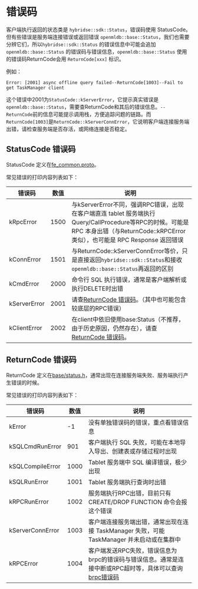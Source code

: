 # 错误码

客户端执行返回的状态类是 `hybridse::sdk::Status`，错误码使用 StatusCode。但有些错误是服务端连接错误或返回错误 `openmldb::base::Status`，我们也需要分辨它们，所以`hybridse::sdk::Status` 的错误信息中可能会追加 `openmldb::base::Status` 的错误码与错误信息，`openmldb::base::Status` 使用的错误码ReturnCode会用 `ReturnCode[xxx]` 标识。

例如：
```
Error: [2001] async offline query failed--ReturnCode[1003]--Fail to get TaskManager client
```
这个错误中2001为`StatusCode::kServerError`，它提示真实错误是`openmldb::base::Status`，需要查ReturnCode和其后的错误信息。`--ReturnCode`前的信息可能提示调用栈，方便追踪问题的链路。而`ReturnCode[1003]`是`ReturnCode::kServerConnError`，它说明客户端连接服务端出错，请检查服务端是否存活，或网络连接是否稳定。

## StatusCode 错误码
StatusCode 定义在[fe_common.proto](https://github.com/4paradigm/OpenMLDB/blob/main/hybridse/src/proto/fe_common.proto)。

常见错误的打印内容列表如下：

| 错误码       | 数值 | 说明                                                                                                                                                                                  |
| ------------ | ---- | ------------------------------------------------------------------------------------------------------------------------------------------------------------------------------------- |
| kRpcError    | 1500 | 与kServerError不同，强调RPC错误，出现在客户端直连 tablet 服务端执行Query/CallProcedure等RPC的时候。可能是 RPC 本身出错（与ReturnCode::kRPCError类似），也可能是 RPC Response 返回错误 |
| kConnError   | 1501 | 与ReturnCode::kServerConnError等价，只是直接返回`hybridse::sdk::Status`和接收`openmldb::base::Status`再返回的区别                                                                     |
| kCmdError    | 2000 | 命令行 SQL 执行错误，通常是客户端解析或执行DELETE时出错                                                                                                                               |
| kServerError | 2001 | 请查[ReturnCode 错误码](#returncode-错误码)。（其中也可能包含较底层的RPC错误）                                                                                                        |
| kClientError | 2002 | 在client中依旧使用base:Status（不推荐，由于历史原因，仍然存在），请查[ReturnCode 错误码](#returncode-错误码)。                                                                          |

## ReturnCode 错误码

ReturnCode 定义在[base/status.h](https://github.com/4paradigm/OpenMLDB/blob/main/src/base/status.h)，通常出现在连接服务端失败、服务端执行产生错误的时候。

常见错误的打印内容列表如下：

| 错误码           | 数值 | 说明                                                                                                                                                                                                                      |
| ---------------- | ---- | ------------------------------------------------------------------------------------------------------------------------------------------------------------------------------------------------------------------------- |
| kError           | -1   | 没有单独错误码的错误，重点看错误信息                                                                                                                                                                                      |
| kSQLCmdRunError  | 901  | 客户端执行 SQL 失败，可能在本地导入导出、创建表或存储过程时出现                                                                                                                                                           |  |
| kSQLCompileError | 1000 | Tablet 服务端中 SQL 编译错误，极少出现                                                                                                                                                                                    |
| kSQLRunError     | 1001 | Tablet 服务端执行查询时出错                                                                                                                                                                                               |
| kRPCRunError     | 1002 | 服务端执行RPC出错，目前只有 CREATE/DROP FUNCTION 命令会报这个错误                                                                                                                                                         |
| kServerConnError | 1003 | 客户端连接服务端出错，通常出现在连接 TaskManager 失败，可能 TaskManager 并未启动或在集群中                                                                                                                                |
| kRPCError        | 1004 | 客户端发送RPC失败，错误信息为brpc的错误码与错误信息。通常是连接中断或RPC超时等，具体可以查询[brpc错误码](https://github.com/4paradigm/incubator-brpc/blob/a85d1bde8df3a3e2e59a64ea5a3ee3122f9c6daa/docs/cn/error_code.md) |

